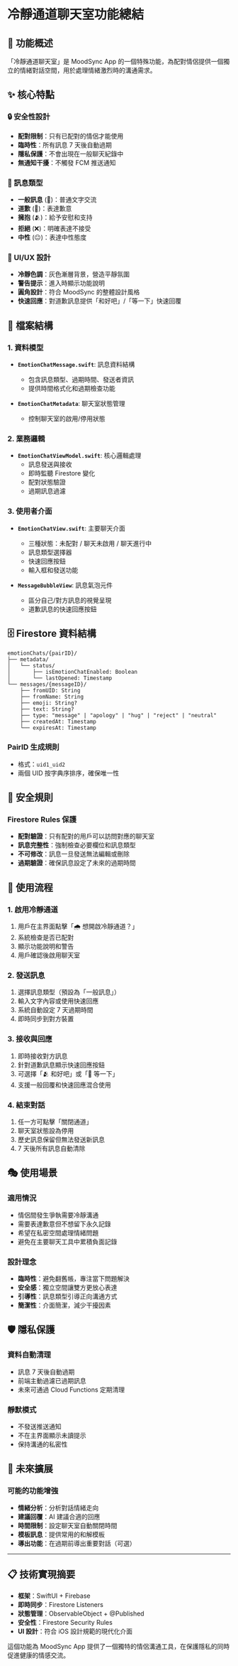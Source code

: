 # 冷靜通道聊天室功能總結

## 🎯 功能概述

「冷靜通道聊天室」是 MoodSync App 的一個特殊功能，為配對情侶提供一個獨立的情緒對話空間，用於處理情緒激烈時的溝通需求。

## ✨ 核心特點

### 🔒 安全性設計
- **配對限制**：只有已配對的情侶才能使用
- **臨時性**：所有訊息 7 天後自動過期
- **隱私保護**：不會出現在一般聊天紀錄中
- **無通知干擾**：不觸發 FCM 推送通知

### 💬 訊息類型
- **一般訊息** (💬)：普通文字交流
- **道歉** (🙏)：表達歉意
- **擁抱** (🫂)：給予安慰和支持
- **拒絕** (❌)：明確表達不接受
- **中性** (😐)：表達中性態度

### 🎨 UI/UX 設計
- **冷靜色調**：灰色漸層背景，營造平靜氛圍
- **警告提示**：進入時顯示功能說明
- **圓角設計**：符合 MoodSync 的整體設計風格
- **快速回應**：對道歉訊息提供「和好吧」/「等一下」快速回覆

## 📂 檔案結構

### 1. 資料模型
- **`EmotionChatMessage.swift`**: 訊息資料結構
  - 包含訊息類型、過期時間、發送者資訊
  - 提供時間格式化和過期檢查功能

- **`EmotionChatMetadata`**: 聊天室狀態管理
  - 控制聊天室的啟用/停用狀態

### 2. 業務邏輯
- **`EmotionChatViewModel.swift`**: 核心邏輯處理
  - 訊息發送與接收
  - 即時監聽 Firestore 變化
  - 配對狀態驗證
  - 過期訊息過濾

### 3. 使用者介面
- **`EmotionChatView.swift`**: 主要聊天介面
  - 三種狀態：未配對 / 聊天未啟用 / 聊天進行中
  - 訊息類型選擇器
  - 快速回應按鈕
  - 輸入框和發送功能

- **`MessageBubbleView`**: 訊息氣泡元件
  - 區分自己/對方訊息的視覺呈現
  - 道歉訊息的快速回應按鈕

## 🗄️ Firestore 資料結構

```
emotionChats/{pairID}/
├── metadata/
│   └── status/
│       ├── isEmotionChatEnabled: Boolean
│       └── lastOpened: Timestamp
└── messages/{messageID}/
    ├── fromUID: String
    ├── fromName: String
    ├── emoji: String?
    ├── text: String?
    ├── type: "message" | "apology" | "hug" | "reject" | "neutral"
    ├── createdAt: Timestamp
    └── expiresAt: Timestamp
```

### PairID 生成規則
- 格式：`uid1_uid2`
- 兩個 UID 按字典序排序，確保唯一性

## 🔐 安全規則

### Firestore Rules 保護
- **配對驗證**：只有配對的用戶可以訪問對應的聊天室
- **訊息完整性**：強制檢查必要欄位和訊息類型
- **不可修改**：訊息一旦發送無法編輯或刪除
- **過期驗證**：確保訊息設定了未來的過期時間

## 🚀 使用流程

### 1. 啟用冷靜通道
1. 用戶在主界面點擊「🌧️ 想開啟冷靜通道？」
2. 系統檢查是否已配對
3. 顯示功能說明和警告
4. 用戶確認後啟用聊天室

### 2. 發送訊息
1. 選擇訊息類型（預設為「一般訊息」）
2. 輸入文字內容或使用快速回應
3. 系統自動設定 7 天過期時間
4. 即時同步到對方裝置

### 3. 接收與回應
1. 即時接收對方訊息
2. 針對道歉訊息顯示快速回應按鈕
3. 可選擇「🫂 和好吧」或「🤔 等一下」
4. 支援一般回覆和快速回應混合使用

### 4. 結束對話
1. 任一方可點擊「關閉通道」
2. 聊天室狀態設為停用
3. 歷史訊息保留但無法發送新訊息
4. 7 天後所有訊息自動清除

## 🎭 使用場景

### 適用情況
- 情侶間發生爭執需要冷靜溝通
- 需要表達歉意但不想留下永久記錄
- 希望在私密空間處理情緒問題
- 避免在主要聊天工具中累積負面記錄

### 設計理念
- **臨時性**：避免翻舊帳，專注當下問題解決
- **安全感**：獨立空間讓雙方更放心表達
- **引導性**：訊息類型引導正向溝通方式
- **簡潔性**：介面簡潔，減少干擾因素

## 🛡️ 隱私保護

### 資料自動清理
- 訊息 7 天後自動過期
- 前端主動過濾已過期訊息
- 未來可通過 Cloud Functions 定期清理

### 靜默模式
- 不發送推送通知
- 不在主界面顯示未讀提示
- 保持溝通的私密性

## 🔮 未來擴展

### 可能的功能增強
- **情緒分析**：分析對話情緒走向
- **建議回覆**：AI 建議合適的回應
- **時間限制**：設定聊天室自動關閉時間
- **模板訊息**：提供常用的和解模板
- **導出功能**：在過期前導出重要對話（可選）

---

## 📋 技術實現摘要

- **框架**：SwiftUI + Firebase
- **即時同步**：Firestore Listeners
- **狀態管理**：ObservableObject + @Published
- **安全性**：Firestore Security Rules
- **UI 設計**：符合 iOS 設計規範的現代化介面

這個功能為 MoodSync App 提供了一個獨特的情侶溝通工具，在保護隱私的同時促進健康的情感交流。 